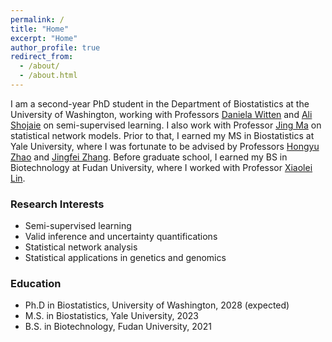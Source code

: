 ```yaml
---
permalink: /
title: "Home"
excerpt: "Home"
author_profile: true
redirect_from: 
  - /about/
  - /about.html
---
```


I am a second-year PhD student in the Department of Biostatistics at the University of Washington, working with Professors [Daniela Witten](https://www.danielawitten.com/) and [Ali Shojaie](https://faculty.washington.edu/ashojaie/) on semi-supervised learning. I also work with Professor [Jing Ma](https://drjingma.com/) on statistical network models. Prior to that, I earned my MS in Biostatistics at Yale University, where I was fortunate to be advised by Professors [Hongyu Zhao](https://zhaocenter.org/) and [Jingfei Zhang](https://sites.google.com/view/ejzhang/home?authuser=0). Before graduate school, I earned my BS in Biotechnology at Fudan University, where I worked with Professor [Xiaolei Lin](https://xiaolei-lin.github.io/).

### Research Interests
* Semi-supervised learning
* Valid inference and uncertainty quantifications
* Statistical network analysis
* Statistical applications in genetics and genomics

### Education
* Ph.D in Biostatistics, University of Washington, 2028 (expected)
* M.S. in Biostatistics, Yale University, 2023
* B.S. in Biotechnology, Fudan University, 2021
